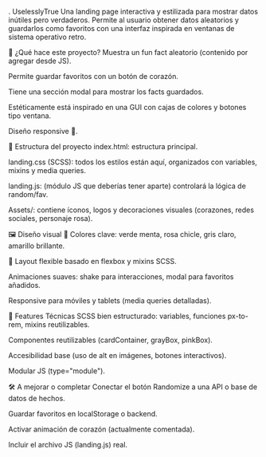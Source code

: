 .
UselesslyTrue
Una landing page interactiva y estilizada para mostrar datos inútiles pero verdaderos. Permite al usuario obtener datos aleatorios y guardarlos como favoritos con una interfaz inspirada en ventanas de sistema operativo retro.

🚀 ¿Qué hace este proyecto?
Muestra un fun fact aleatorio (contenido por agregar desde JS).

Permite guardar favoritos con un botón de corazón.

Tiene una sección modal para mostrar los facts guardados.

Estéticamente está inspirado en una GUI con cajas de colores y botones tipo ventana.

Diseño responsive 🌈.

🧩 Estructura del proyecto
index.html: estructura principal.

landing.css (SCSS): todos los estilos están aquí, organizados con variables, mixins y media queries.

landing.js: (módulo JS que deberías tener aparte) controlará la lógica de random/fav.

Assets/: contiene íconos, logos y decoraciones visuales (corazones, redes sociales, personaje rosa).

🖼 Diseño visual
🎨 Colores clave: verde menta, rosa chicle, gris claro, amarillo brillante.

🧱 Layout flexible basado en flexbox y mixins SCSS.

Animaciones suaves: shake para interacciones, modal para favoritos añadidos.

Responsive para móviles y tablets (media queries detalladas).

🧠 Features Técnicas
SCSS bien estructurado: variables, funciones px-to-rem, mixins reutilizables.

Componentes reutilizables (cardContainer, grayBox, pinkBox).

Accesibilidad base (uso de alt en imágenes, botones interactivos).

Modular JS (type="module").

🛠️ A mejorar o completar
Conectar el botón Randomize a una API o base de datos de hechos.

Guardar favoritos en localStorage o backend.

Activar animación de corazón (actualmente comentada).

Incluir el archivo JS (landing.js) real.
